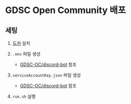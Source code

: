 # GDSC Open Community 배포

## 세팅

1. [도커](https://docker.com) 설치

2. `.env` 파일 생성

   - [GDSC-OC/discord-bot](https://github.com/GDSC-Hongik/GDSC-OC-discord-bot) 참조

3. `serviceAccountKey.json` 파일 생성

   - [GDSC-OC/discord-bot](https://github.com/GDSC-Hongik/GDSC-OC-discord-bot) 참조

4. `run.sh` 실행
